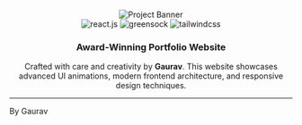 <div align="center">
  <br />
  <img src="https://github.com/user-attachments/assets/ab600f24-f4d9-4cef-8f1e-3fd9194afb30" alt="Project Banner" />
  <br />

  <div>
    <img src="https://img.shields.io/badge/-React_JS-black?style=for-the-badge&logoColor=white&logo=react&color=61DAFB" alt="react.js" />
    <img src="https://img.shields.io/badge/-GSAP-black?style=for-the-badge&logoColor=white&logo=greensock&color=88CE02" alt="greensock" />
    <img src="https://img.shields.io/badge/-Tailwind_CSS-black?style=for-the-badge&logoColor=white&logo=tailwindcss&color=06B6D4" alt="tailwindcss" />
  </div>

  <h3 align="center">Award-Winning Portfolio Website</h3>

  <p align="center">Crafted with care and creativity by <strong>Gaurav</strong>. This website showcases advanced UI animations, modern frontend architecture, and responsive design techniques.</p>
</div>


---
By Gaurav
